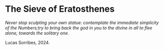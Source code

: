 # The Sieve of Eratosthenes

*Never stop sculpting your own statue: contemplate the immediate simplicity of the Numbers;try to bring back the god in you to the divine in all to flee alone, towards the solitary one.*


Lucas Sorribes, 2024.
